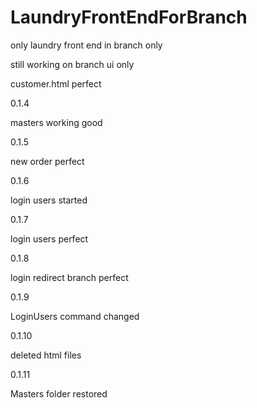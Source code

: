 # LaundryFrontEndForBranch
only laundry front end in branch only

still working on branch ui only

customer.html perfect

0.1.4

masters working good

0.1.5

new order perfect

0.1.6

login users started

0.1.7

login users perfect

0.1.8

login redirect branch perfect

0.1.9

LoginUsers command changed

0.1.10

deleted html files

0.1.11

Masters folder restored